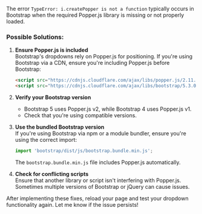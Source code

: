 The error `TypeError: i.createPopper is not a function` typically occurs in Bootstrap when the required Popper.js library is missing or not properly loaded.

### Possible Solutions:

1. **Ensure Popper.js is included**  
   Bootstrap's dropdowns rely on Popper.js for positioning. If you're using Bootstrap via a CDN, ensure you're including Popper.js before Bootstrap:
   ```html
   <script src="https://cdnjs.cloudflare.com/ajax/libs/popper.js/2.11.7/umd/popper.min.js"></script>
   <script src="https://cdnjs.cloudflare.com/ajax/libs/bootstrap/5.3.0/js/bootstrap.min.js"></script>
   ```

2. **Verify your Bootstrap version**  
   - Bootstrap 5 uses Popper.js v2, while Bootstrap 4 uses Popper.js v1.
   - Check that you're using compatible versions.

3. **Use the bundled Bootstrap version**  
   If you're using Bootstrap via npm or a module bundler, ensure you're using the correct import:
   ```javascript
   import 'bootstrap/dist/js/bootstrap.bundle.min.js';
   ```
   The `bootstrap.bundle.min.js` file includes Popper.js automatically.

4. **Check for conflicting scripts**  
   Ensure that another library or script isn't interfering with Popper.js. Sometimes multiple versions of Bootstrap or jQuery can cause issues.

After implementing these fixes, reload your page and test your dropdown functionality again. Let me know if the issue persists!